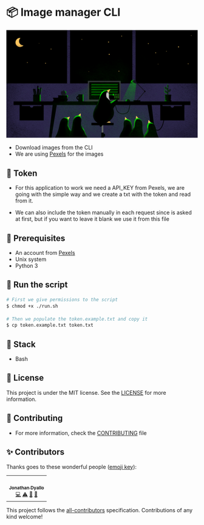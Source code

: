 # 📦 Image manager CLI

![Image](./Readme.png)

- Download images from the CLI
- We are using [Pexels](https://www.pexels.com/) for the images

## 🙊 Token

- For this application to work we need a API_KEY from Pexels, we are going with the simple way and we create a txt with the token and read from it.

- We can also include the token manually in each request since is asked at first, but if you want to leave it blank we use it from this file

## 🏁 Prerequisites

- An account from [Pexels](https://www.pexels.com/)
- Unix system
- Python 3

## 🏃 Run the script

```bash
# First we give permissions to the script
$ chmod +x ./run.sh

# Then we populate the token.example.txt and copy it
$ cp token.example.txt token.txt
```

## 🧰 Stack

- Bash

## 📝 License

This project is under the MIT license. See the [LICENSE](./LICENSE) for more information.

## 🤝 Contributing

- For more information, check the [CONTRIBUTING](./CONTRIBUTING.md) file

## ✨ Contributors

Thanks goes to these wonderful people ([emoji key](https://allcontributors.org/docs/en/emoji-key)):

<!-- ALL-CONTRIBUTORS-LIST:START - Do not remove or modify this section -->
<!-- prettier-ignore-start -->
<!-- markdownlint-disable -->
<table>
  <tr>
    <td align="center"><a href="https://jonathan.com.ar/es"><img src="https://avatars.githubusercontent.com/u/68082746?v=4?s=100" width="100px;" alt=""/><br /><sub><b>Jonathan Dyallo</b></sub></a><br /><a href="https://github.com/jd-apprentice/waifuland-api/commits?author=jd-apprentice" title="Code">💻</a> <a href="https://github.com/jd-apprentice/waifuland-api/commits?author=jd-apprentice" title="Tests">⚠️</a> <a href="https://github.com/jd-apprentice/waifuland-api/commits?author=jd-apprentice" title="Documentation">📖</a> <a href="#maintenance-jd-apprentice" title="Maintenance">🚧</a></td>
  </tr>
</table>

<!-- markdownlint-restore -->
<!-- prettier-ignore-end -->

<!-- ALL-CONTRIBUTORS-LIST:END -->

This project follows the [all-contributors](https://github.com/all-contributors/all-contributors) specification. Contributions of any kind welcome!

